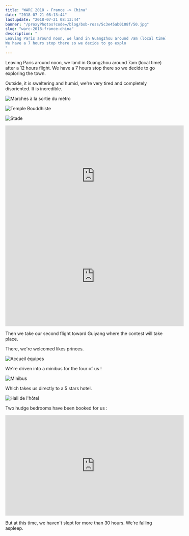 ```yaml
---
title: "WARC 2018 - France -> China"
date: "2018-07-21 08:13:44"
lastupdate: "2018-07-21 08:13:44"
banner: "/proxyPhotos?code=/blog/bob-ross/5c3e45ab0108f/50.jpg"
slug: "warc-2018-france-china"
description: " 
Leaving Paris around noon, we land in Guangzhou around 7am (local time) after a 12 hours flight.
We have a 7 hours stop there so we decide to go explo
"
---
```

Leaving Paris around noon, we land in Guangzhou around 7am (local time) after a 12 hours flight.
We have a 7 hours stop there so we decide to go exploring the town.

Outside, it is sweltering and humid, we're very tired and completely disoriented. It is incredible.

![Marches à la sortie du métro](/proxyPhotos?code=/blog/bob-ross/5c3e45ad2904e/50.jpg "Marches à la sortie du métro")

![Temple Bouddhiste](/proxyPhotos?code=/blog/bob-ross/5c3e45ab0108f/50.jpg "Temple Bouddhiste")

![Stade](/proxyPhotos?code=/blog/bob-ross/5c3e45b2ad35f/50.jpg "Stade")

<iframe width="560" height="315" src="https://www.youtube-nocookie.com/embed/yG1PK0R4JCg" frameborder="0" allow="accelerometer; autoplay; encrypted-media; gyroscope; picture-in-picture" allowfullscreen></iframe>

<iframe width="560" height="315" src="https://www.youtube-nocookie.com/embed/rm1c7Io3DsE" frameborder="0" allow="accelerometer; autoplay; encrypted-media; gyroscope; picture-in-picture" allowfullscreen></iframe>

Then we take our second flight toward Guiyang where the contest will take place.

There, we're welcomed likes princes.

![Accueil équipes](/proxyPhotos?code=/blog/bob-ross/5c3e45b5018c8/50.jpg "Accueil équipes")

We're driven into a minibus for the four of us !

![Minibus](/proxyPhotos?code=/blog/bob-ross/5c3e45b738e9b/50.jpg "Minibus")

Which takes us directly to a 5 stars hotel.

![Hall de l'hôtel](/proxyPhotos?code=/blog/bob-ross/5c3e45be54409/50.jpg "Hall de l'hôtel")

Two hudge bedrooms have been booked for us :

<iframe width="560" height="315" src="https://www.youtube-nocookie.com/embed/O11lcqF1lmc" frameborder="0" allow="accelerometer; autoplay; encrypted-media; gyroscope; picture-in-picture" allowfullscreen></iframe>

But at this time, we haven't slept for more than 30 hours. We're falling aspleep.
    